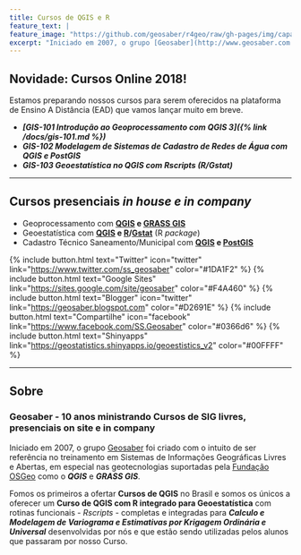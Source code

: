 ```yaml
---
title: Cursos de QGIS e R
feature_text: |
feature_image: "https://github.com/geosaber/r4geo/raw/gh-pages/img/capa_geosaber.jpg"
excerpt: "Iniciado em 2007, o grupo [Geosaber](http://www.geosaber.com.br) foi criado com o intuito de ser referência em Sistemas de Informações Geográficas Livres e Abertas, em especial nas geotecnologias suportadas pela [Fundação OSGeo](http://www.osgeo.org) como o ***QGIS*** e ***GRASS GIS***."
---
```

## Novidade: Cursos Online 2018!
Estamos preparando nossos cursos para serem oferecidos na plataforma de Ensino A Distância (EAD) que vamos lançar muito em breve.
- ***[GIS-101 Introdução ao Geoprocessamento com QGIS 3]({% link /docs/gis-101.md %})***
- ***GIS-102 Modelagem de Sistemas de Cadastro de Redes de Água com QGIS e PostGIS***
- ***GIS-103 Geoestatística no QGIS com Rscripts (R/Gstat)***

---
## Cursos presenciais *in house e in company*
  - Geoprocessamento com **[QGIS](https://qgis.org) e [GRASS GIS](https://grass.osgeo.org)**
  - Geoestatística com **[QGIS](https://qgis.org) e [R](https://www.r-project.org)/[Gstat](http://gstat.org)** (R *package*)
  - Cadastro Técnico Saneamento/Municipal com **[QGIS](https://qgis.org) e [PostGIS](http://postgis.org)**

{% include button.html text="Twitter" icon="twitter" link="https://www.twitter.com/ss_geosaber" color="#1DA1F2" %} {% include button.html text="Google Sites" link="https://sites.google.com/site/geosaber" color="#F4A460" %} {% include button.html text="Blogger" icon="twitter" link="https://geosaber.blogspot.com" color="#D2691E" %} {% include button.html text="Compartilhe" icon="facebook" link="https://www.facebook.com/SS.Geosaber" color="#0366d6" %} {% include button.html text="Shinyapps" link="https://geostatistics.shinyapps.io/geoestistics_v2" color="#00FFFF" %}

---
## Sobre
### Geosaber - 10 anos ministrando Cursos de SIG livres, presenciais on site e in company
Iniciado em 2007, o grupo [Geosaber](http://www.geosaber.com.br) foi criado com o intuito de ser referência no treinamento em Sistemas de Informações Geográficas Livres e Abertas, em especial nas geotecnologias suportadas pela [Fundação OSGeo](http://www.osgeo.org) como o ***QGIS*** e ***GRASS GIS***.

Fomos os primeiros a ofertar **Cursos de QGIS** no Brasil e somos os únicos a oferecer um **Curso de QGIS com R integrado para Geoestatística** com rotinas funcionais - *Rscripts* - completas e integradas para ***Calculo e Modelagem de Variograma e Estimativas por Krigagem Ordinária e Universal*** desenvolvidas por nós e que estão sendo utilizadas pelos alunos que passaram por nosso Curso.
